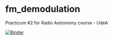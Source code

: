 # fm_demodulation
Practicum #2 for Radio Astronomy course - UdeA

[![Binder](https://mybinder.org/badge_logo.svg)](https://mybinder.org/v2/gh/saint-germain/fm_demodulation/master)

